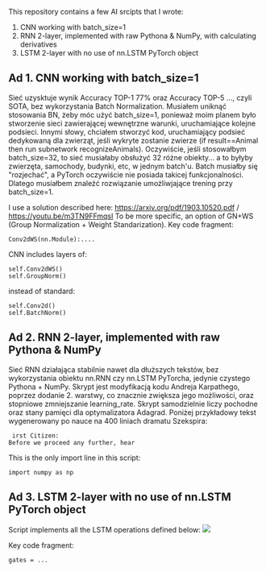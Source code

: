 This repository contains a few AI srcipts that I wrote:
<ol><li>CNN working with batch_size=1</li>
<li>RNN 2-layer, implemented with raw Pythona & NumPy, with calculating derivatives</li>
<li>LSTM 2-layer with no use of nn.LSTM PyTorch object</li></ol>

<h2>Ad 1. CNN working with batch_size=1</h2>
Sieć uzysktuje wynik Accuracy TOP-1 77% oraz Accuracy TOP-5 ..., czyli SOTA, bez wykorzystania Batch Normalization. Musiałem uniknąć stosowania BN, żeby móc użyć batch_size=1, ponieważ moim planem było stworzenie sieci zawierającej wewnętrzne warunki, uruchamiające kolejne podsieci. Innymi słowy, chciałem stworzyć kod, uruchamiający podsieć dedykowaną dla zwierząt, jeśli wykryte zostanie zwierze (if result==Animal then run subnetwork recognizeAnimals). Oczywiście, jeśli stosowałbym batch_size=32, to sieć musiałaby obsłużyć 32 różne obiekty... a to byłyby zwierzęta, samochody, budynki, etc, w jednym batch'u. Batch musiałby się "rozjechać", a PyTorch oczywiście nie posiada takicej funkcjonalności. Dlatego musiałbem znaleźć rozwiązanie umożliwjające trening przy batch_size=1.

I use a solution described here: https://arxiv.org/pdf/1903.10520.pdf / https://youtu.be/m3TN9FFmqsI To be more specific, an option of GN+WS (Group Normalization + Weight Standarization). Key code fragment: 
```{python}
Conv2dWS(nn.Module):....
```
CNN includes layers of: 
```{python}
self.Conv2dWS()
self.GroupNorm()
```
instead of standard: 
```{python}
self.Conv2d()
self.BatchNorm()
```

<h2>Ad 2. RNN 2-layer, implemented with raw Pythona & NumPy</h2>
Sieć RNN działająca stabilnie nawet dla dłuższych tekstów, bez wykorzystania obiektu nn.RNN czy nn.LSTM PyTorcha, jedynie czystego Pythona + NumPy. Skrypt jest modyfikacją kodu Andreja Karpathego, poprzez dodanie 2. warstwy, co znacznie zwiększa jego możliwości, oraz stopniowe zmniejszanie learning_rate. Skrypt samodzielnie liczy pochodne oraz stany pamięci dla optymalizatora Adagrad. Poniżej przykładowy tekst wygenerowany po nauce na 400 liniach dramatu Szekspira: 

```{python}
 irst Citizen:
Before we proceed any further, hear  
```
This is the only import line in this script: 
```{python}
import numpy as np
```

<h2>Ad 3. LSTM 2-layer with no use of nn.LSTM PyTorch object</h2>
Script implements all the LSTM operations defined below:


<img src=https://i.stack.imgur.com/L6W94.png>


Key code fragment: 
```{python}
gates = ...
```
